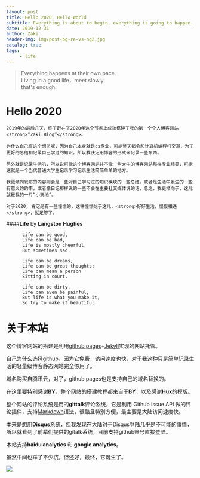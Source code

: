 ```yaml
---
layout: post
title: Hello 2020, Hello World
subtitle: Everything is about to begin, everything is going to happen.
date: 2019-12-31
author: Zaki
header-img: img/post-bg-re-vs-ng2.jpg
catalog: true
tags:
     - life
---
```



>   Everything happens at their own pace.<br />
>   Living in a good life，meet slowly.<br />
>   that's enough.
  



# Hello 2020

    2019年的最后几天，终于赶在了2020年这个节点上成功搭建了我的第一个个人博客网站<strong>”Zaki Blog”</strong>。
  
    为什么自己有这个想法呢，因为自己本身就是cs专业，可能整天都会和计算机编程打交道，为了更好的总结和记录自己学过的知识，所以我决定用博客的形式来记录一些东西。
  
    另外就是记录生活叭，所以说可能这个博客网站并不像一些大牛的博客网站那样专业精美，可能这就是一个当代普通大学生记录学习记录生活简简单单的地方。
  
    我更倾向发布的内容则会是一些对自己学习过的知识模块的一些总结，或者是生活中发生的一些有意义的的事，或者像日记那样说的一些不会在主要社交媒体说的话，总之，我更倾向于，这儿就是我的一片“小天地”。
  
    对于2020, 肯定是有一些憧憬的，这种憧憬始于这儿，<strong>好好生活，慢慢相遇</strong>，就足够了。
 

####<strong>Life</strong> by <strong>Langston Hughes</strong>
    
          Life can be good, 
          Life can be bad,
          Life is mostly cheerful,
          But sometimes sad.
          
          Life can be dreams,
          Life can be great thoughts; 
          Life can mean a person 
          Sitting in court.
          
          Life can be dirty, 
          Life can even be painful;
          But life is what you make it,
          So try to make it beautiful.


# 关于本站

  这个博客网站的搭建是利用<a href="https://pages.github.com">github pages</a>+<a href="https://jekyllrb.com">Jekyll</a>实现的网站托管。
  
  自己为什么选择github，因为它免费，访问速度也快，对于我这种只是简单记录生活的轻量级博客静态网站完全够用了。
  
  域名购买自腾讯云，对了，github pages也是支持自己的域名替换的。
  
  在这里要特别感谢<strong>BY</strong>，整个网站的搭建教程都来自于<strong>BY</strong>，以及感谢<strong>Hux</strong>的模版。
  
  整个网站的评论系统是用的<strong>gittalk</strong>评论系统，它是利用 Github issue API 做的评论插件，支持<a href="https://baike.baidu.com/item/markdown">Markdown</a>语法，很酷且特别方便，最主要是大陆访问速度快。
  
  本来是想用<strong>Disqus</strong>系统，但我发现在大陆对于Disqus登陆几乎是不可能的事情，所以就看到了前辈们提供的gitalk系统，目前支持github账号直接登陆。
  
  本站支持<strong>baidu analytics </strong>和 <strong>google analytics</strong>。
  
  虽然中间也踩了不少坑，但还好，最终，它诞生了。

![](https://tva1.sinaimg.cn/large/006tNbRwly1gaeuspw6f2j31900u0djk.jpg)
